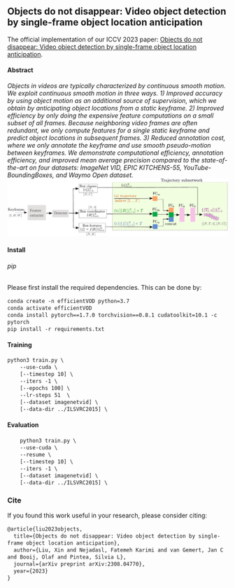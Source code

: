 ## Objects do not disappear: Video object detection by single-frame object location anticipation
The official implementation of our ICCV 2023 paper:
[Objects do not disappear: Video object detection by single-frame object location anticipation](https://arxiv.org/abs/2308.04770).

#### Abstract
*Objects in videos are typically characterized by continuous smooth motion. We exploit continuous smooth motion in three ways. 1) Improved accuracy by using object motion as an additional source of supervision, which we obtain by anticipating object locations from a static keyframe. 2) Improved efficiency by only doing the expensive feature computations on a small subset of all frames. Because neighboring video frames are often redundant, we only compute features for a single static keyframe and predict object locations in subsequent frames. 3) Reduced annotation cost, where we only annotate the keyframe and use smooth pseudo-motion between keyframes. We demonstrate computational efficiency, annotation efficiency, and improved mean average precision compared to the state-of-the-art on four datasets: ImageNet VID, EPIC KITCHENS-55, YouTube-BoundingBoxes, and Waymo Open dataset.*
<img src="overview5.pdf" alt="drawing" width="750" />

#### Install
###### pip
Please first install the required dependencies. This can be done by:
```
conda create -n efficientVOD python=3.7
conda activate efficientVOD
conda install pytorch==1.7.0 torchvision==0.8.1 cudatoolkit=10.1 -c pytorch
pip install -r requirements.txt
```

#### Training
```
python3 train.py \
    --use-cuda \
    [--timestep 10] \
    --iters -1 \
    [--epochs 100] \
    --lr-steps 51  \
    [--dataset imagenetvid] \
    [--data-dir ../ILSVRC2015] \
```
#### Evaluation
```
	python3 train.py \
    --use-cuda \
    --resume \
    [--timestep 10] \
    --iters -1 \
    [--dataset imagenetvid] \
    [--data-dir ../ILSVRC2015] \

```

### Cite
If you found this work useful in your research, please consider citing:
```
@article{liu2023objects,
  title={Objects do not disappear: Video object detection by single-frame object location anticipation},
  author={Liu, Xin and Nejadasl, Fatemeh Karimi and van Gemert, Jan C and Booij, Olaf and Pintea, Silvia L},
  journal={arXiv preprint arXiv:2308.04770},
  year={2023}
}
```

